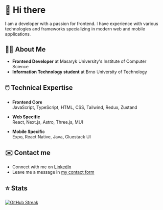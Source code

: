 # 👋 Hi there

I am a developer with a passion for frontend. I have experience with various technologies and frameworks specializing in modern web and mobile applications.

## 🧑‍💻 About Me

- **Frontend Developer** at Masaryk University's Institute of Computer Science 
- **Information Technology student** at Brno University of Technology


## 🖱️ Technical Expertise

- **Frontend Core**<br/>
  JavaScript, TypeScript, HTML, CSS, Tailwind, Redux, Zustand

- **Web Specific**<br/>
  React, Next.js, Astro, Three.js, MUI

- **Mobile Specific**<br/>
  Expo, React Native, Java, Gluestack UI

## ✉️ Contact me

- Connect with me on [LinkedIn](https://linkedin.com/in/dmitrii-ivanushkin)
- Leave me a message in [my contact form](https://dmitrii.online/contact)

## ⭐ Stats

[![GitHub Streak](https://streak-stats.demolab.com/?user=lasjdhu&theme=dark-minimalist)](https://git.io/streak-stats)

